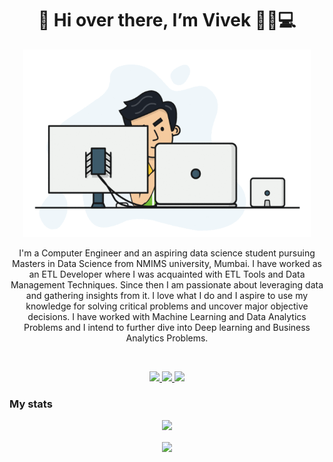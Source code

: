 <h1 align="center">
    👋 Hi over there, I’m Vivek 👦🏻💻
</h1>

<p align="center">
    <img width="460" height="300" src="https://github.com/VivekSalunkhe14/developer/blob/main/developer.gif">
</p>

<p align="center">
    I'm a Computer Engineer and an aspiring data science student pursuing Masters in Data Science from NMIMS university, Mumbai. I have worked as an ETL Developer where I was acquainted with ETL Tools and Data Management Techniques. Since then I am passionate about leveraging data and gathering insights from it. I love what I do and I aspire to use my knowledge for solving critical problems and uncover major objective decisions. I have worked with Machine Learning and Data Analytics Problems and I intend to further dive into Deep learning and Business Analytics Problems. 
</p>
</br>
<p align="center">
  <a href="https://github.com/VivekSalunkhe14">
    <img src="https://img.shields.io/github/followers/VivekSalunkhe14?color=000000&label=GitHub&logo=github&logoColor=ffffff&style=for-the-badge">
  </a>
  <a href="https://www.linkedin.com/in/viveksalunkhe/">
    <img src="https://img.shields.io/badge/Linkedin-118-blue?style=for-the-badge&logo=Linkedin">
  </a>
  <a href="https://www.instagram.com/viveksalunkhe80/">
    <img src="https://img.shields.io/badge/Instagram-464-pink?style=for-the-badge&logo=Instagram">
  </a>
</p>

### My stats  
<p align="center">
<a href="https://github.com/GurvirSingh/github-readme-stats">
  <img src="https://github-readme-stats.vercel.app/api?username=VivekSalunkhe14&show_icons=true&theme=radical" />
</a>
</p>

<p align="center">
<a href="https://github.com/GurvirSingh/convoychat">
  <img align="center" src="https://github-readme-stats.vercel.app/api/top-langs/?username=VivekSalunkhe14&theme=radical&hide=blade&card_width=445&layout=compact" />
</a>
  </p>
